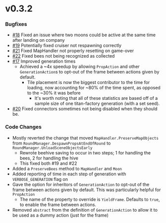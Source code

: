 # v0.3.2

### Bugfixes
 - [#18](https://github.com/nikemitosis/LC-LabyrinthianFacilities/issues/19) Fixed an issue where two moons could be active at the same time after landing on company
 - [#19](https://github.com/nikemitosis/LC-LabyrinthianFacilities/issues/19) Potentially fixed cruiser not respawning correctly
 - [#21](https://github.com/nikemitosis/LC-LabyrinthianFacilities/issues/21) Fixed MapHandler not properly resetting on game-over
 - [#22](https://github.com/nikemitosis/LC-LabyrinthianFacilities/issues/22) Fixed bees not being recognized as collected
 - [#17](https://github.com/nikemitosis/LC-LabyrinthianFacilities/issues/17) Improved generation times
   - Achieved a ~4x speedup by allowing `PropAction` and other `GenerationAction`s to opt-out of the frame between actions given by default. 
     - Tile placement is now the biggest contributor to the time for loading, now accounting for ~80% of the time spent, as opposed to the ~30% it was before
	   - It's worth noting that all of these statistics are based off of a sample size of one titan-factory generation (with a set seed). 
 - [#20](https://github.com/nikemitosis/LC-LabyrinthianFacilities/issues/20) Fixed connectors sometimes not being disabled when they should be. 

### Code Changes
 - Mostly reverted the change that moved `MapHandler.PreserveMapObjects` from `RoundManager.DespawnPropsAtEndOfRound` to `RoundManager.UnloadSceneObjectsEarly`
   - Rewrote beehive saving to occur in two steps; 1 for handling the bees, 2 for handling the hive
   - This fixed both #19 and #22
 - Added a `PreserveBees` method to `MapHandler` and `Moon`
 - Added reporting of time in each step of generation with `VERBOSE_GENERATION` flag on
 - Gave the option for inheritors of `GenerationAction` to opt-out of the frame between actions given by default. This was particularly helpful for `PropAction`
   - The name of the property to override is `YieldFrame`. Defaults to `true`, to enable the frame between actions. 
 - Removed `abstract` from the definition of `GenerationAction` to allow it to be used as a dummy action (just for the frame)